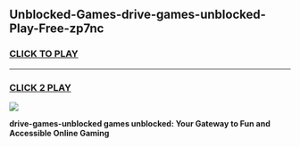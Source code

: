 
## Unblocked-Games-drive-games-unblocked-Play-Free-zp7nc
<h3>
<a href="https://premium76.site?title=drive-games-unblocked&ref=21A">CLICK TO PLAY</a></h3>
<hr>

<h3>
<a href="https://premium76.site?title=drive-games-unblocked&ref=21A">CLICK 2 PLAY</a>
  
</h3>

<a href="https://premium76.site?title=drive-games-unblocked&ref=21A"><img src="https://clearcache.store/games.png"></a>


**drive-games-unblocked games unblocked: Your Gateway to Fun and Accessible Online Gaming**
